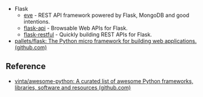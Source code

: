 - Flask
    - [eve](https://github.com/pyeve/eve) - REST API framework powered by Flask, MongoDB and good intentions.
    - [flask-api](https://github.com/flask-api/flask-api) - Browsable Web APIs for Flask.
    - [flask-restful](https://github.com/flask-restful/flask-restful) - Quickly building REST APIs for Flask.
- [pallets/flask: The Python micro framework for building web applications. (github.com)](https://github.com/pallets/flask)

## Reference

- [vinta/awesome-python: A curated list of awesome Python frameworks, libraries, software and resources (github.com)](https://github.com/vinta/awesome-python)
